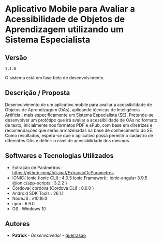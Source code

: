 # Aplicativo Mobile para Avaliar a Acessibilidade de Objetos de Aprendizagem utilizando um Sistema Especialista

## Versão

```
1.1.0
```
O sistema está em fase beta de desenvolvimento.

## Descrição / Proposta
Desenvolvimento de um aplicativo mobile para avaliar a acessibilidade de Objetos de Aprendizagem (OAs), aplicando técnicas de Inteligência Artificial, mais especificamente um Sistema Especialista (SE). Pretende-se desenvolver um protótipo que irá avaliar a acessibilidade de OAs no formato de texto, inicialmente nos formatos PDF e ePub, com base em diretrizes e recomendações que serão armazenadas na base de conhecimento do SE. Como resultados, espera-se que o aplicativo possa permitir o cadastro de diferentes OAs e definir o nível de acessibilidade dos mesmos.

## Softwares e Tecnologias Utilizados
* Extração de Parâmetros : https://github.com/Julianaf/ExtracaoDeParametros
* IONIC{
   ionic (Ionic CLI)  : 4.0.5
   Ionic Framework    : ionic-angular 3.9.5
   @ionic/app-scripts : 3.2.2
}
* Cordova{
   cordova (Cordova CLI) : 8.0.0
}
* Android SDK Tools : 26.1.1
* NodeJS            : v10.16.0
* npm               : 6.9.0
* OS                : Windows 10

## Autores
* **Patrick** - *Desenvolvedor* - [guerrasao](https://github.com/guerrasao)